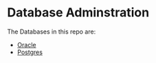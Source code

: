 # Database Adminstration 

The Databases in this repo are:

* [Oracle](./Oracle/README.md)
* [Postgres](./Postgres/README.md)

